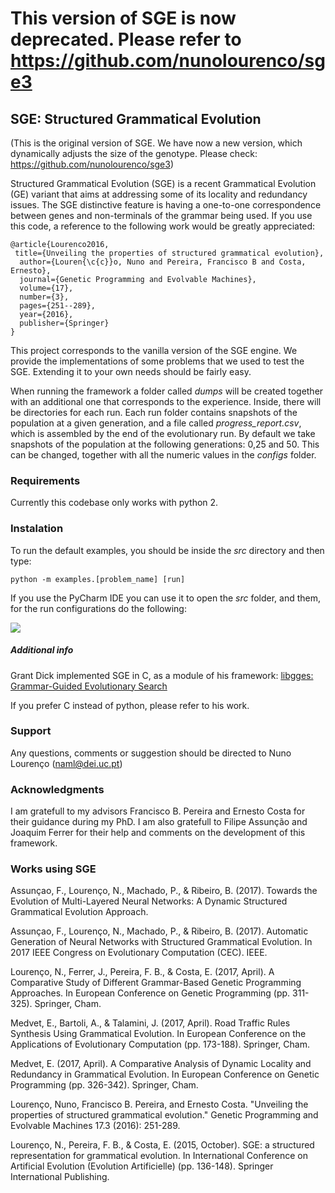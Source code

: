 # This version of SGE is now deprecated. Please refer to https://github.com/nunolourenco/sge3

## SGE: Structured Grammatical Evolution
(This is the original version of SGE. We have now a new version, which dynamically adjusts the size of the genotype. Please check: https://github.com/nunolourenco/sge3)

Structured Grammatical Evolution (SGE) is a recent Grammatical Evolution (GE) variant that aims at addressing some of its locality and redundancy issues. The SGE distinctive feature is having a one-to-one correspondence between genes and non-terminals of the grammar being used. If you use this code, a reference to the following work would be greatly appreciated:

```
@article{Lourenco2016,
 title={Unveiling the properties of structured grammatical evolution},
  author={Louren{\c{c}}o, Nuno and Pereira, Francisco B and Costa, Ernesto},
  journal={Genetic Programming and Evolvable Machines},
  volume={17},
  number={3},
  pages={251--289},
  year={2016},
  publisher={Springer}
}
```

This project corresponds to the vanilla version of the SGE engine. We provide the implementations of some problems that we used to test the SGE. Extending it to your own needs should be fairly easy. 


When running the framework a folder called *dumps* will be created together with an additional one that corresponds to the experience. Inside, there will be directories for each run. Each run folder contains snapshots of the population at a given generation, and a file called *progress_report.csv*,  which is assembled by the end of the evolutionary run. By default we take snapshots of the population at the following generations: 0,25 and 50. This can be changed, together with all the numeric values in the *configs* folder.

### Requirements
Currently this codebase only works with python 2. 

### Instalation

To run the default examples, you should be inside the *src* directory and then type:

`python -m examples.[problem_name] [run]`

If you use the PyCharm IDE you can use it to open the *src* folder, and them, for the run configurations do the following:

![](https://www.dropbox.com/s/prz16aajb8md2es/Screen%20Shot%202017-04-27%20at%2010.02.09.png?dl=1)

##### Additional info
Grant Dick implemented SGE in C, as a module of his framework: [libgges: Grammar-Guided Evolutionary Search ](https://github.com/grantdick/libgges#libgges-grammar-guided-evolutionary-search)

If you prefer C instead of python, please refer to his work.

### Support

Any questions, comments or suggestion should be directed to Nuno Lourenço ([naml@dei.uc.pt](mailto:naml@dei.uc.pt))

### Acknowledgments

I am gratefull to my advisors Francisco B. Pereira and Ernesto Costa for their guidance during my PhD. I am also gratefull to Filipe Assunção and Joaquim Ferrer for their help and comments on the development of this framework. 

### Works using SGE

Assunçao, F., Lourenço, N., Machado, P., & Ribeiro, B. (2017). Towards the Evolution of Multi-Layered Neural Networks: A Dynamic Structured Grammatical Evolution Approach.

Assunçao, F., Lourenço, N., Machado, P., & Ribeiro, B. (2017). Automatic Generation of Neural Networks with Structured Grammatical Evolution. In 2017 IEEE Congress on Evolutionary Computation (CEC). IEEE.

Lourenço, N., Ferrer, J., Pereira, F. B., & Costa, E. (2017, April). A Comparative Study of Different Grammar-Based Genetic Programming Approaches. In European Conference on Genetic Programming (pp. 311-325). Springer, Cham.

Medvet, E., Bartoli, A., & Talamini, J. (2017, April). Road Traffic Rules Synthesis Using Grammatical Evolution. In European Conference on the Applications of Evolutionary Computation (pp. 173-188). Springer, Cham.

Medvet, E. (2017, April). A Comparative Analysis of Dynamic Locality and Redundancy in Grammatical Evolution. In European Conference on Genetic Programming (pp. 326-342). Springer, Cham.

Lourenço, Nuno, Francisco B. Pereira, and Ernesto Costa. "Unveiling the properties of structured grammatical evolution." Genetic Programming and Evolvable Machines 17.3 (2016): 251-289.

Lourenço, N., Pereira, F. B., & Costa, E. (2015, October). SGE: a structured representation for grammatical evolution. In International Conference on Artificial Evolution (Evolution Artificielle) (pp. 136-148). Springer International Publishing.
